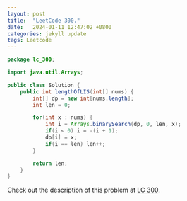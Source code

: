 ```yaml
---
layout: post
title:  "LeetCode 300."
date:   2024-01-11 12:47:02 +0800
categories: jekyll update
tags: Leetcode
---
```


```java
package lc_300;

import java.util.Arrays;

public class Solution {
    public int lengthOfLIS(int[] nums) {
        int[] dp = new int[nums.length];
        int len = 0;

        for(int x : nums) {
            int i = Arrays.binarySearch(dp, 0, len, x);
            if(i < 0) i = -(i + 1);
            dp[i] = x;
            if(i == len) len++;
        }

        return len;
    }
}
```

Check out the description of this problem at [LC 300][LC-300].

[LC-300]: https://leetcode.com/problemset/?search=300&page=1
